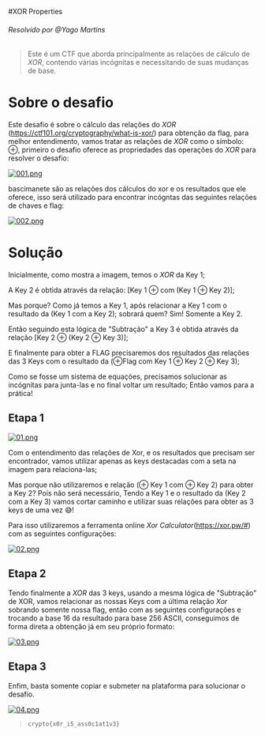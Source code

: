 
#XOR Properties
###### Resolvido por @Yago Martins
> Este é um CTF que aborda principalmente as relações de cálculo de *XOR*, contendo várias incógnitas e necessitando de suas mudanças de base.
# Sobre o desafio
Este desafio é sobre o cálculo das relações do *XOR* (https://ctf101.org/cryptography/what-is-xor/) para obtenção da flag, para melhor entendimento, vamos tratar as relações de *XOR* como o símbolo: ⊕, primeiro o desafio oferece as propriedades das operações do *XOR* para resolver o desafio: 

[![001.png](https://i.postimg.cc/0QrdxyTJ/001.png)](https://postimg.cc/wy8sQgT6)

bascimanete são as relações dos cálculos do xor e os resultados que ele oferece, isso será utilizado para encontrar incógntas das seguintes relações de chaves e flag:

[![002.png](https://i.postimg.cc/h4kbWgpf/002.png)](https://postimg.cc/RqTnwrrB)



# Solução

Inicialmente, como mostra a imagem, temos o *XOR* da Key 1; 

A Key 2 é obtida através da relação: [Key 1 ⊕ com (Key 1 ⊕ Key 2)]; 

Mas porque? Como já temos a Key 1, após relacionar a Key 1 com o resultado da (Key 1 com a Key 2); sobrará quem? Sim! Somente a Key 2.

Então seguindo esta lógica de "Subtração" a Key 3 é obtida através da relação [Key 2 ⊕ (Key 2 ⊕ Key 3)];

E finalmente para obter a FLAG precisaremos dos resultados das relações das 3 Keys com o resultado da (⊕Flag com Key 1 ⊕ Key 2 ⊕ Key 3);

Como se fosse um sistema de equações, precisamos solucionar as incógnitas para junta-las e no final voltar um resultado; Então vamos para a prática!

## Etapa 1

[![01.png](https://i.postimg.cc/tCbZNgBt/01.png)](https://postimg.cc/XX2YVnSp)

Com o entendimento das relações de Xor, e os resultados que precisam ser encontrador, vamos utilizar apenas as keys destacadas com a seta na imagem para relaciona-las;  

Mas porque não utilizaremos e relação (⊕ Key 1 com ⊕ Key 2) para obter a Key 2? Pois não será necessário, Tendo a Key 1 e o resultado da (Key 2 com a Key 3) vamos cortar caminho e utilizar suas relações para obter as 3 keys de uma vez 😅! 

Para isso utilizaremos a ferramenta online *Xor Calculator*(https://xor.pw/#) com as seguintes configurações:

[![02.png](https://i.postimg.cc/Rhskhhh5/02.png)](https://postimg.cc/zHhtPJT0)

## Etapa 2

Tendo finalmente a *XOR* das 3 keys, usando a mesma lógica de "Subtração" de XOR, vamos relacionar as nossas Keys com a última relação *Xor* sobrando somente nossa flag, então com as seguintes configurações e trocando a base 16 da resultado para base 256 ASCII, conseguimos de forma direta a obtenção  já em seu próprio formato: 

[![03.png](https://i.postimg.cc/FzB6m6Ch/03.png)](https://postimg.cc/sG5m4TRL)

## Etapa 3

Enfim, basta somente copiar e submeter na plataforma para solucionar o desafio.

[![04.png](https://i.postimg.cc/sgSLdwYR/04.png)](https://postimg.cc/CRh7bCrv)



>`crypto{x0r_i5_ass0c1at1v3}`
 

